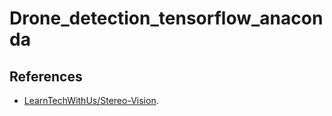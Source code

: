 # Drone_detection_tensorflow_anaconda

## References

- [LearnTechWithUs/Stereo-Vision](https://github.com/theAIGuysCode/yolov4-custom-functions).
